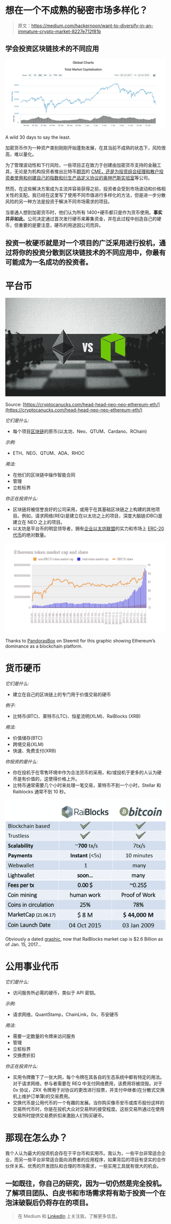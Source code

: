 # 想在一个不成熟的秘密市场多样化？

> 原文：<https://medium.com/hackernoon/want-to-diversify-in-an-immature-crypto-market-8227e712f81b>

## 学会投资区块链技术的不同应用

![](img/3460d17d6b465bc21498fe935fad35cd.png)

A wild 30 days to say the least.

加密货币作为一种资产类别刚刚开始蓬勃发展，在其当前不成熟的状态下，风险很高，难以量化。

为了管理波动性和下行风险，一些项目正在致力于创建由加密货币支持的金融工具，无论是为机构投资者推出比特币[期货](https://hackernoon.com/tagged/futures)的 [CME，还是为投资组合经理和散户投资者使用和创建自己的指数和衍生产品定义协议的](http://www.cmegroup.com/trading/bitcoin-futures.html)[奥林巴斯实验室](https://www.olympuslabs.io/web)等公司。

然而，在这些解决方案成为主流并容易获得之前，投资者会受到市场波动和价格相关性的支配。我已经在这里写了使用不同市值进行多样化的方法，但是进一步分散风险的另一种方法是投资于解决不同市场需求的项目。

当普通人想到加密货币时，他们认为所有 1400+硬币都只是作为货币使用。**事实并非如此**。公司决定通过首次发行硬币来筹集资金，并在此过程中创造自己的硬币，但重要的是要注意，硬币的用途因公司而异。

## 投资一枚硬币就是对一个项目的广泛采用进行投机，通过将你的投资分散到区块链技术的不同应用中，你最有可能成为一名成功的投资者。

# **平台币**

![](img/75f5d2fab0e0ae9db2e38bbfa2c8ef9a.png)

Source: [https://cryptocanucks.com/head-head-neo-neo-ethereum-eth/](https://cryptocanucks.com/head-head-neo-neo-ethereum-eth/)

*它们是什么:*

*   每个项目[区块链](https://hackernoon.com/tagged/blockchain)的原币(以太坊、Neo、QTUM、Cardano、RChain)

*示例:*

*   ETH、NEO、QTUM、ADA、RHOC

*用法:*

*   在他们的区块链中操作智能合同
*   管理
*   立桩标界

*你正在投资什么:*

*   区块链将被信誉良好的公司采用，或用于在其基础区块链之上构建的其他项目。例如，请求网络(REQ)是建立在以太坊之上的项目，深度大脑链(DBC)是建立在 NEO 之上的项目。
*   以太坊是平台币的明显领导者，拥有[企业以太坊联盟](https://entethalliance.org/)的实力和市场上 [ERC-20 代币](https://steemit.com/cryptocurrency/@pandorasbox/ethereum-rules-crypto-tokens-91-of-all-tokens-are-ethereum-erc20-tokens)的绝对数量。

![](img/69e6168fa0da18fcc9daf08905460059.png)

Thanks to [PandorasBox](https://steemit.com/cryptocurrency/@pandorasbox/ethereum-rules-crypto-tokens-91-of-all-tokens-are-ethereum-erc20-tokens) on Steemit for this graphic showing Ethereum’s dominance as a blockchain platform.

# 货币硬币

*它们是什么:*

*   建立在自己的区块链上的专门用于价值交易的硬币

*例子:*

*   比特币(BTC)、莱特币(LTC)、恒星流明(XLM)、RaiBlocks (XRB)

*用法:*

*   价值储存(BTC)
*   跨境交易(XLM)
*   快速、免费支付(XRB)

*你投资的是什么:*

*   你在投机于在零售环境中作为合法货币的采用，和/或投机于更多的人认为硬币是有价值的，这使得价格上升。
*   比特币通常需要几个小时来处理一笔交易，莱特币不到一个小时，Stellar 和 Raiblocks 通常不到 10 秒。

![](img/e9daa0f6c493f16c5330cf903b3bcaf2.png)

Obviously a dated [graphic](https://steemit.com/cryptocurrency/@cj23/attention-crypto-fans-getting-to-know-raiblocks-xrb), now that RaiBlocks market cap is $2.6 Billion as of Jan. 15, 2017…

# **公用事业代币**

*它们是什么:*

*   访问服务所必需的硬币，类似于 API 密钥。

*示例:*

*   请求网络，QuantStamp，ChainLink，0x，币安硬币

*用法:*

*   需要一定数量的令牌来访问服务
*   管理
*   立桩标界
*   交换费折扣

*你正在投资什么:*

*   实用令牌撒下了一张大网，每个令牌在其各自的生态系统中都有特定的用法。对于请求网络，参与者需要在 REQ 中支付网络费用，该费用将被烧毁。对于 0x 协议，ZRX 令牌用于对协议的更改进行投票，并支付中继者(在分散式交换机上维护订单簿)的交易费用。
*   交换代币是公用代币的一个有趣的发展。当你购买像币安币或库币股份这样的交易所代币时，你是在投机大众对交易所的接受程度。这些交易所通过在使用交易所时提供交易费折扣来激励人们购买硬币。

# 那现在怎么办？

我个人认为最大的投资机会存在于平台币和实用币。我认为，一些平台非常适合企业，而另一些平台非常适合面向消费者的应用程序，如果背后的项目有坚实的合作伙伴关系、优秀的开发团队和合理的市场需求，一些实用工具就有很大的机会。

## 一如既往，你自己的研究，因为一切仍然是完全投机。了解项目团队、白皮书和市场需求将有助于投资一个在泡沫破裂后仍将存在的项目。

> 在 Medium 和 [LinkedIn](https://www.linkedin.com/in/bharat-vishnubhotla-81a962b9/) 上关注我，了解更多信息。